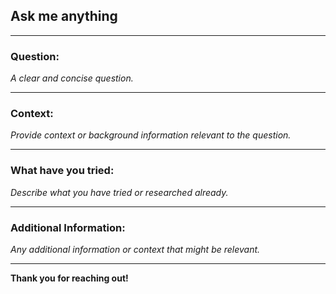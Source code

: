 ## Ask me anything

---

### **Question:**

_A clear and concise question._

---

### **Context:**

_Provide context or background information relevant to the question._

---

### **What have you tried:**

_Describe what you have tried or researched already._

---

### **Additional Information:**

_Any additional information or context that might be relevant._

---

**Thank you for reaching out!**
